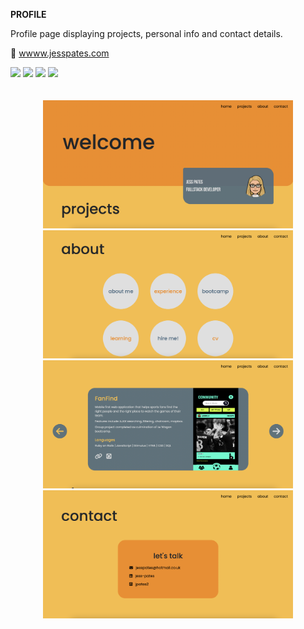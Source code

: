 **PROFILE**

Profile page displaying projects, personal info and contact details. 

:round_pushpin: [wwww.jesspates.com](https://www.jesspates.com/)


<section>
<img height=30 src="https://cdn.jsdelivr.net/gh/devicons/devicon/icons/ruby/ruby-original.svg"/> <img height=30 src="https://cdn.jsdelivr.net/gh/devicons/devicon/icons/javascript/javascript-original.svg"/> <img height=30 src="https://cdn.jsdelivr.net/gh/devicons/devicon/icons/html5/html5-original.svg" /> <img height=30 src="https://cdn.jsdelivr.net/gh/devicons/devicon/icons/css3/css3-original.svg" />
</section>

<br>
<br>

<section align=center>
<img src="app/assets/images/newprofile1.png" width="400"> <img src="app/assets/images/newprofile3.png" width="400">
<img src="app/assets/images/newprofile2.png" width="400"> <img src="app/assets/images/newprofile4.png" width="400">
</section>
